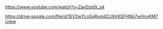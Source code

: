 https://www.youtube.com/watch?v=ZavDzq5t_s4

https://drive.google.com/file/d/1EV2wYLnSqRvqidCLNV4QFHNb7wHnvKM7/view
